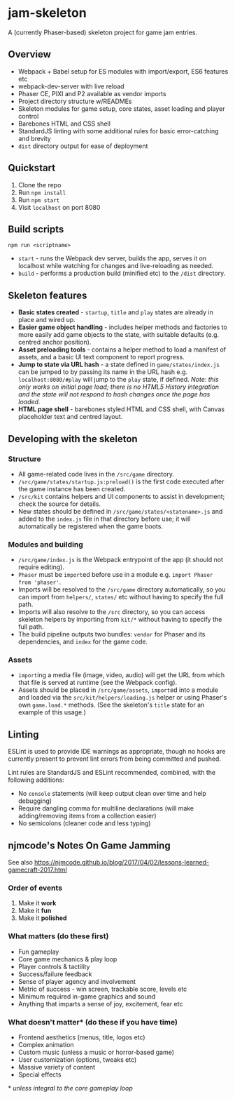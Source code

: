 # jam-skeleton

A (currently Phaser-based) skeleton project for game jam entries.

## Overview

 * Webpack + Babel setup for ES modules with import/export, ES6 features etc
 * webpack-dev-server with live reload
 * Phaser CE, PIXI and P2 available as vendor imports
 * Project directory structure w/READMEs
 * Skeleton modules for game setup, core states, asset loading and player control
 * Barebones HTML and CSS shell
 * StandardJS linting with some additional rules for basic error-catching and brevity
 * `dist` directory output for ease of deployment

## Quickstart

 1. Clone the repo
 2. Run `npm install`
 3. Run `npm start`
 4. Visit `localhost` on port 8080

## Build scripts

`npm run <scriptname>`

 * `start` - runs the Webpack dev server, builds the app, serves it on localhost while watching for changes and live-reloading as needed.
 * `build` - performs a production build (minified etc) to the `/dist` directory.

## Skeleton features

 * **Basic states created** - `startup`, `title` and `play` states are already in place and wired up.
 * **Easier game object handling** - includes helper methods and factories to more easily add game objects to the state, with suitable defaults (e.g. centred anchor position).
 * **Asset preloading tools** - contains a helper method to load a manifest of assets, and a basic UI text component to report progress.
 * **Jump to state via URL hash** - a state defined in `game/states/index.js` can be jumped to by passing its name in the URL hash e.g. `localhost:8080/#play` will jump to the `play` state, if defined. _Note: this only works on initial page load; there is no HTML5 History integration and the state will not respond to hash changes once the page has loaded._
 * **HTML page shell** - barebones styled HTML and CSS shell, with Canvas placeholder text and centred layout.

## Developing with the skeleton

### Structure

 * All game-related code lives in the `/src/game` directory.
 * `/src/game/states/startup.js:preload()` is the first code executed after the game instance has been created.
 * `/src/kit` contains helpers and UI components to assist in development; check the source for details.
 * New states should be defined in `/src/game/states/<statename>.js` and added to the `index.js` file in that directory before use; it will automatically be registered when the game boots.

### Modules and building

 * `/src/game/index.js` is the Webpack entrypoint of the app (it should not require editing).
 * `Phaser` must be `import`ed before use in a module e.g. `import Phaser from 'phaser'`.
 * Imports will be resolved to the `/src/game` directory automatically, so you can import from `helpers/`, `states/` etc without having to specify the full path.
 * Imports will also resolve to the `/src` directory, so you can access skeleton helpers by importing from `kit/*` without having to specify the full path.
 * The build pipeline outputs two bundles: `vendor` for Phaser and its dependencies, and `index` for the game code.

### Assets

 * `import`ing a media file (image, video, audio) will get the URL from which that file is served at runtime (see the Webpack config).
 * Assets should be placed in `/src/game/assets`, `import`ed into a module and loaded via the `src/kit/helpers/loading.js` helper or using Phaser's own `game.load.*` methods. (See the skeleton's `title` state for an example of this usage.)


## Linting

ESLint is used to provide IDE warnings as appropriate, though no hooks are currently present to prevent lint errors from being committed and pushed.

Lint rules are StandardJS and ESLint recommended, combined, with the following additions:

 * No `console` statements (will keep output clean over time and help debugging)
 * Require dangling comma for multiline declarations (will make adding/removing items from a collection easier)
 * No semicolons (cleaner code and less typing)

## njmcode's Notes On Game Jamming

See also https://njmcode.github.io/blog/2017/04/02/lessons-learned-gamecraft-2017.html

### Order of events

 1. Make it **work**
 2. Make it **fun**
 3. Make it **polished**

### What matters (do these first)

 * Fun gameplay
 * Core game mechanics & play loop
 * Player controls & tactility
 * Success/failure feedback
 * Sense of player agency and involvement
 * Metric of success - win screen, trackable score, levels etc
 * Minimum required in-game graphics and sound
 * Anything that imparts a sense of joy, excitement, fear etc

### What doesn't matter\* (do these if you have time)

 * Frontend aesthetics (menus, title, logos etc)
 * Complex animation
 * Custom music (unless a music or horror-based game)
 * User customization (options, tweaks etc)
 * Massive variety of content
 * Special effects


\* _unless integral to the core gameplay loop_
